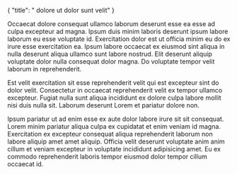{
  "title": " dolore ut dolor sunt velit"
}

Occaecat dolore consequat ullamco laborum deserunt esse ea esse ad culpa excepteur ad magna. Ipsum duis minim laboris deserunt ipsum labore laborum eu esse voluptate id. Exercitation dolor est ut officia minim eu do ex irure esse exercitation ea. Ipsum labore occaecat ex eiusmod sint aliqua in nulla deserunt aliqua ullamco sunt labore nostrud. Elit deserunt aliquip voluptate dolor nulla consequat dolor magna. Do voluptate tempor velit laborum in reprehenderit.

Est velit exercitation sit esse reprehenderit velit qui est excepteur sint do dolor velit. Consectetur in occaecat reprehenderit velit ex tempor ullamco excepteur. Fugiat nulla sunt aliqua incididunt ex dolore culpa labore mollit nisi duis nulla sit. Laborum deserunt Lorem et pariatur dolore non.

Ipsum pariatur ut ad enim esse ex aute dolor labore irure sit sit consequat. Lorem minim pariatur aliqua culpa ex cupidatat et enim veniam id magna. Exercitation ex excepteur consequat aliqua reprehenderit laborum non labore aliquip amet amet aliquip. Officia velit deserunt voluptate anim anim cillum et veniam excepteur in voluptate incididunt adipisicing amet. Eu ex commodo reprehenderit laboris tempor eiusmod dolor tempor cillum occaecat id.